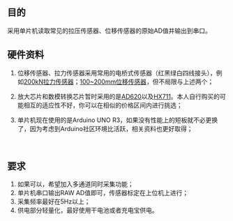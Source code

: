 ## 目的

采用单片机读取常见的拉压传感器、位移传感器的原始AD值并输出到串口。

## 硬件资料

1. 位移传感器、拉力传感器采用常用的电桥式传感器（红黑绿白四线接头），例如[200kN拉力传感器](https://item.taobao.com/item.htm?spm=a1z09.2.0.0.O6lQbX&id=20480243402&_u=emvmhqj9d63)；[100~200mm位移传感器](https://item.taobao.com/item.htm?id=14554997081&_u=t2dmg8j26111)，但不局限与上述两个；

2. 放大芯片和数模转换芯片暂时采用的是[AD620](https://item.taobao.com/item.htm?spm=a1z09.2.0.0.zbwg8r&id=40452620676&_u=emvmhqjb3a3)以及[HX711](https://item.taobao.com/item.htm?spm=a1z09.2.0.0.zbwg8r&id=19276424320&_u=emvmhqjbc6d)。本人自行购买的可能相互的适应性不好，你可以在相似的价格区间内进行挑选；

3. 单片机现在使用的是Arduino UNO R3，如果没有性能上的短板就不必更换了，因为考虑到Arduino社区环境比活跃，相关资料也更好取得；

   ​

## 要求

1. 如果可以，希望加入多通道同时采集功能；
2. 单片机串口输出RAW AD值即可，传感器标定在上位机上进行；
3. 采集频率最好在5Hz以上；
4. 供电部分轻量化，最好使用干电池或者充电宝供电。

